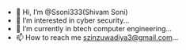 - 👋 Hi, I’m @Ssoni333(Shivam Soni)
- 👀 I’m interested in cyber security...
- 🌱 I’m currently  in btech computer engineering...
- 📫 How to reach me szinzuwadiya3@gmail.com...

<!---
Ssoni333/Ssoni333 is a ✨ special ✨ repository because its `README.md` (this file) appears on your GitHub profile.
You can click the Preview link to take a look at your changes.
--->
